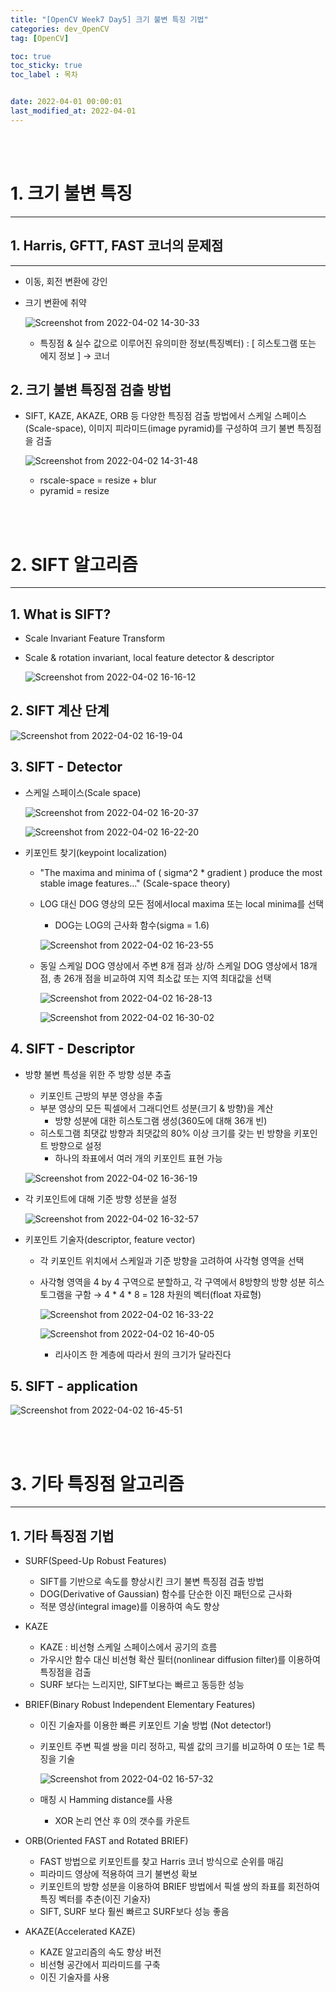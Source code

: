 ```yaml
---
title: "[OpenCV Week7 Day5] 크기 불변 특징 기법"
categories: dev_OpenCV
tag: [OpenCV]

toc: true
toc_sticky: true
toc_label : 목차


date: 2022-04-01 00:00:01
last_modified_at: 2022-04-01
---
```

<br>
<br>

# 1. 크기 불변 특징
---
## 1. Harris, GFTT, FAST 코너의 문제점 
---
* 이동, 회전 변환에 강인 
* 크기 변환에 취약 

    ![Screenshot from 2022-04-02 14-30-33](https://user-images.githubusercontent.com/58837749/161368024-96f8071b-012a-4755-bd28-733647fe7222.png)


    - 특징점 & 실수 값으로 이루어진 유의미한 정보(특징벡터) : [ 히스토그램 또는 에지 정보 ] → 코너

## 2. 크기 불변 특징점 검출 방법 
* SIFT, KAZE, AKAZE, ORB 등 다양한 특징점 검출 방법에서 스케일 스페이스(Scale-space), 이미지 피라미드(image pyramid)를 구성하여 크기 불변 특징점을 검출 

    ![Screenshot from 2022-04-02 14-31-48](https://user-images.githubusercontent.com/58837749/161368068-acce58ae-211d-41ca-b2e8-16ba5b6f4a13.png)

    - rscale-space = resize + blur
    - pyramid = resize

<br>
<br>

# 2. SIFT 알고리즘
---
## 1. What is SIFT? 
* Scale Invariant Feature Transform 
* Scale & rotation invariant, local feature detector & descriptor 

    ![Screenshot from 2022-04-02 16-16-12](https://user-images.githubusercontent.com/58837749/161371833-b1a04da1-03ed-43d1-ba9c-c666fea1cfdd.png)

## 2. SIFT 계산 단계 

![Screenshot from 2022-04-02 16-19-04](https://user-images.githubusercontent.com/58837749/161371888-5b9a4da7-7703-4159-9150-a5db96f2c83b.png)

## 3. SIFT - Detector 
* 스케일 스페이스(Scale space)

    ![Screenshot from 2022-04-02 16-20-37](https://user-images.githubusercontent.com/58837749/161371920-3c2e9bf8-b965-430a-8f83-501291bd205d.png)

    ![Screenshot from 2022-04-02 16-22-20](https://user-images.githubusercontent.com/58837749/161371975-68ec990c-13c9-42e4-b1be-409149f14565.png)

* 키포인트 찾기(keypoint localization)
    - "The maxima and minima of ( sigma^2 * gradient ) produce the most stable image features..." (Scale-space theory)
    - LOG 대신 DOG 영상의 모든 점에서local maxima 또는 local minima를 선택 
        + DOG는 LOG의 근사화 함수(sigma = 1.6)

        ![Screenshot from 2022-04-02 16-23-55](https://user-images.githubusercontent.com/58837749/161372020-dffc3627-ba8b-4e68-8880-b1ccb6c2f353.png)

    - 동일 스케일 DOG 영상에서 주변 8개 점과 상/하 스케일 DOG 영상에서 18개 점, 총 26개 점을 비교하여 지역 최소값 또는 지역 최대값을 선택

        ![Screenshot from 2022-04-02 16-28-13](https://user-images.githubusercontent.com/58837749/161372150-d6828424-c91c-471a-89be-035ff0fe6ff6.png)

        ![Screenshot from 2022-04-02 16-30-02](https://user-images.githubusercontent.com/58837749/161372223-95d7c2f8-0496-4e4f-bdac-4f85a378c9e3.png)

## 4. SIFT - Descriptor 
* 방향 불변 특성을 위한 주 방향 성분 추출 
    - 키포인트 근방의 부분 영상을 추출 
    - 부분 영상의 모든 픽셀에서 그래디언트 성분(크기 & 방향)을 계산 
        + 방향 성분에 대한 히스토그램 생성(360도에 대해 36개 빈)
    - 히스토그램 최댓값 방향과 최댓값의 80% 이상 크기를 갖는 빈 방향을 키포인트 방향으로 설정 
        + 하나의 좌표에서 여러 개의 키포인트 표현 가능 

    ![Screenshot from 2022-04-02 16-36-19](https://user-images.githubusercontent.com/58837749/161372386-951906ba-a571-4b17-a7a9-14b12e1bcf92.png)

* 각 키포인트에 대해 기준 방향 성분을 설정 

    ![Screenshot from 2022-04-02 16-32-57](https://user-images.githubusercontent.com/58837749/161372288-b18d613d-6cf7-4c15-8009-552501771afa.png)

* 키포인트 기술자(descriptor, feature vector) 
    - 각 키포인트 위치에서 스케일과 기준 방향을 고려하여 사각형 영역을 선택 
    - 사각형 영역을 4 by 4 구역으로 분할하고, 각 구역에서 8방향의 방향 성분 히스토그램을 구함 → 4 * 4 * 8 = 128 차원의 벡터(float 자료형)

        ![Screenshot from 2022-04-02 16-33-22](https://user-images.githubusercontent.com/58837749/161372311-f3b38b36-1c56-4868-b891-05eaa6fd36bb.png)

        ![Screenshot from 2022-04-02 16-40-05](https://user-images.githubusercontent.com/58837749/161372545-46abbc69-c2c5-4925-9e5f-d1b65d31ca73.png)

        + 리사이즈 한 계층에 따라서 원의 크기가 달라진다

## 5. SIFT - application

![Screenshot from 2022-04-02 16-45-51](https://user-images.githubusercontent.com/58837749/161372917-c24fd55d-f890-40d9-9838-a84a7c48b2d6.png)

<br>
<br>

# 3. 기타 특징점 알고리즘 
---
## 1. 기타 특징점 기법 
* SURF(Speed-Up Robust Features)
    - SIFT를 기반으로 속도를 향상시킨 크기 불변 특징점 검출 방법 
    - DOG(Derivative of Gaussian) 함수를 단순한 이진 패턴으로 근사화 
    - 적분 영상(integral image)를 이용하여 속도 향상 

* KAZE 
	- KAZE : 비선형 스케일 스페이스에서 공기의 흐름 
	- 가우시안 함수 대신 비선형 확산 필터(nonlinear diffusion filter)를 이용하여 특징점을 검출 
	- SURF 보다는 느리지만, SIFT보다는 빠르고 동등한 성능 

* BRIEF(Binary Robust Independent Elementary Features)
	- 이진 기술자를 이용한 빠른 키포인트 기술 방법 (Not detector!) 
	- 키포인트 주변 픽셀 쌍을 미리 정하고, 픽셀 값의 크기를 비교하여 0 또는 1로 특징을 기술 

		![Screenshot from 2022-04-02 16-57-32](https://user-images.githubusercontent.com/58837749/161373133-526395ee-a7c8-44ca-897c-ff87e0767e1f.png)

	- 매칭 시 Hamming distance를 사용 
		+ XOR 논리 연산 후 0의 갯수를 카운트

* ORB(Oriented FAST and Rotated BRIEF) 
	- FAST 방법으로 키포인트를 찾고 Harris 코너 방식으로 순위를 매김 
	- 피라미드 영상에 적용하여 크기 불변성 확보 
	- 키포인트의 방향 성분을 이용하여 BRIEF 방법에서 픽셀 쌍의 좌표를 회전하여 특징 벡터를 추춘(이진 기술자) 
	- SIFT, SURF 보다 훨씬 빠르고 SURF보다 성능 좋음 

* AKAZE(Accelerated KAZE) 
	- KAZE 알고리즘의 속도 향상 버전 
	- 비선형 공간에서 피라미드를 구축 
	- 이진 기술자를 사용 
<br>
<br>